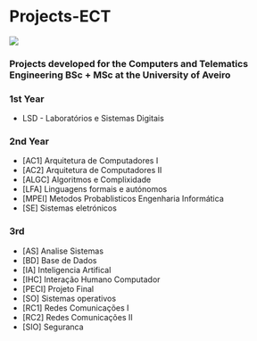 # Projects-ECT

![](https://i.imgur.com/tNCsdRg.png)

### Projects developed for the Computers and Telematics Engineering BSc + MSc at the University of Aveiro

### 1st Year
- LSD  - Laboratórios e Sistemas Digitais

### 2nd Year
- [AC1] Arquitetura de Computadores I
- [AC2] Arquitetura de Computadores II
- [ALGC] Algoritmos e Complixidade
- [LFA] Linguagens formais e autónomos
- [MPEI] Metodos Probablisticos Engenharia Informática
- [SE] Sistemas eletrónicos

### 3rd
- [AS] Analise Sistemas
- [BD] Base de Dados
- [IA] Inteligencia Artifical
- [IHC] Interação Humano Computador
- [PECI] Projeto Final
- [SO] Sistemas operativos
- [RC1] Redes Comunicações I
- [RC2] Redes Comunicações II
- [SIO] Seguranca

